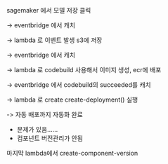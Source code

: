 
sagemaker 에서 모델 저장 클릭

-> eventbridge 에서 캐치

-> lambda 로 이벤트 발생 s3에 저장

-> eventbridge 에서 캐치

-> lambda 로 codebuild 사용해서 이미지 생성, ecr에 배포

-> eventbridge 에서 codebuild의 succeeded를 캐치

-> lambda 로 create create-deployment() 실행

-> 자동 배포까지 자동화 완료

- 문제가 있음......
- 컴포넌트 버전관리가 안됨


마지막 lambda에서 create-component-version

